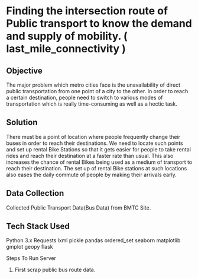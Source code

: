# Finding the intersection route of Public transport to know the demand and supply of mobility. ( last_mile_connectivity )
## Objective
The major problem which metro cities face is the unavailability of direct public transportation from one point of a city to the other. In order to reach a certain destination, people need to switch to various modes of transportation which is really time-consuming as well as a hectic task.

## Solution
There must be a point of location where people frequently change their buses in order to reach their destinations. We need to locate such points and set up rental Bike Stations so that it gets easier for people to take rental rides and reach their destination at a faster rate than usual. This also increases the chance of rental Bikes being used as a medium of transport to reach their destination. The set up of rental Bike stations at such locations also eases the daily commute of people by making their arrivals early. 

## Data Collection
Collected Public Transport Data(Bus Data) from BMTC Site. 

## Tech Stack Used 
Python 3.x
Requests
lxml
pickle
pandas
ordered_set
seaborn
matplotlib
gmplot
geopy
flask

Steps To Run Server
1. First scrap public bus route data.


